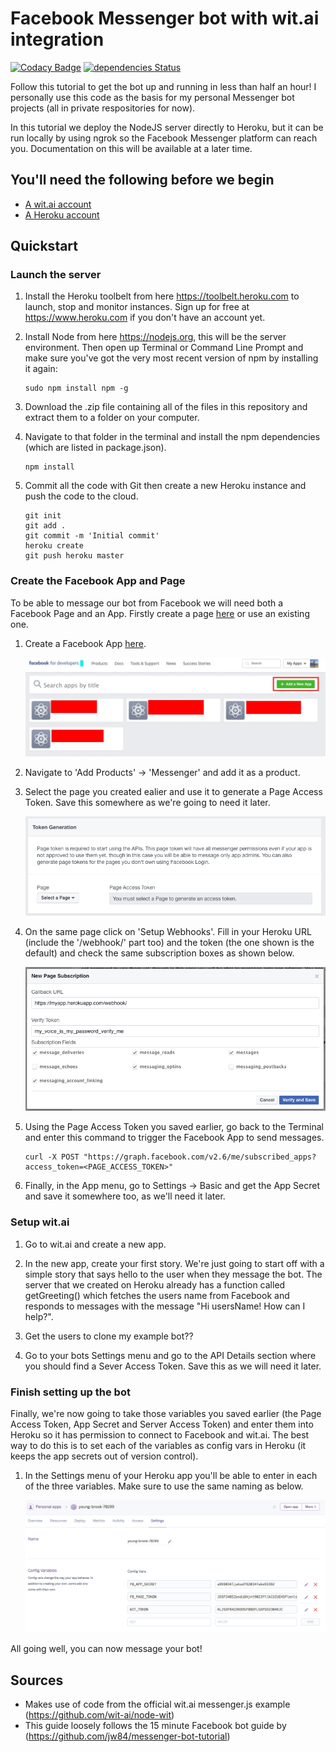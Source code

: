 # Facebook Messenger bot with wit.ai integration
[![Codacy Badge](https://api.codacy.com/project/badge/Grade/42c2df2d04664433b100a82e81bca3f0)](https://www.codacy.com/app/jpbowley/ai-messenger-bot?utm_source=github.com&amp;utm_medium=referral&amp;utm_content=jpbow/ai-messenger-bot&amp;utm_campaign=Badge_Grade)
[![dependencies Status](https://david-dm.org/jpbow/ai-messenger-bot/status.svg)](https://david-dm.org/jpbow/ai-messenger-bot)

Follow this tutorial to get the bot up and running in less than half an hour! I personally use this code as the basis for my personal Messenger bot projects (all in private respositories for now).

In this tutorial we deploy the NodeJS server directly to Heroku, but it can be run locally by using ngrok so the Facebook Messenger platform can reach you. Documentation on this will be available at a later time.

## You'll need the following before we begin
* [A wit.ai account](https://wit.ai/)
* [A Heroku account](https://www.heroku.com/)

## Quickstart

### Launch the server

1. Install the Heroku toolbelt from here https://toolbelt.heroku.com to launch, stop and monitor instances. Sign up for free at https://www.heroku.com if you don't have an account yet.

2. Install Node from here https://nodejs.org, this will be the server environment. Then open up Terminal or Command Line Prompt and make sure you've got the very most recent version of npm by installing it again:

    ```
    sudo npm install npm -g
    ```
    
3. Download the .zip file containing all of the files in this repository and extract them to a folder on your computer.
    
4. Navigate to that folder in the terminal and install the npm dependencies (which are listed in package.json).
   
    ```
    npm install
    ```
    
5. Commit all the code with Git then create a new Heroku instance and push the code to the cloud.

    ```
    git init
    git add .
    git commit -m 'Initial commit'
    heroku create
    git push heroku master
    ```

### Create the Facebook App and Page

To be able to message our bot from Facebook we will need both a Facebook Page and an App. Firstly create a page [here](https://www.facebook.com/pages/create/) or use an existing one.

1. Create a Facebook App [here](https://developers.facebook.com/apps/).

	![FB App creation screenshot](/demo/image_1.jpg)

2. Navigate to 'Add Products' -> 'Messenger' and add it as a product.

3. Select the page you created ealier and use it to generate a Page Access Token. Save this somewhere as we're going to need it later.

	![Page Access Token generation screenshot](/demo/image_2.png)

4. On the same page click on 'Setup Webhooks'. Fill in your Heroku URL (include the '/webhook/' part too) and the token (the one shown is the default) and check the same subscription boxes as shown below.

	![Webhook setup screenshot](/demo/image_3.png)

5. Using the Page Access Token you saved earlier, go back to the Terminal and enter this command to trigger the Facebook App to send messages.

	```
	curl -X POST "https://graph.facebook.com/v2.6/me/subscribed_apps?access_token=<PAGE_ACCESS_TOKEN>"
	```

6. Finally, in the App menu, go to Settings -> Basic and get the App Secret and save it somewhere too, as we'll need it later.

### Setup wit.ai

1. Go to wit.ai and create a new app.

2. In the new app, create your first story. We're just going to start off with a simple story that says hello to the user when they message the bot. The server that we created on Heroku already has a function called getGreeting() which fetches the users name from Facebook and responds to messages with the message "Hi usersName! How can I help?". 

3. Get the users to clone my example bot??

4. Go to your bots Settings menu and go to the API Details section where you should find a Sever Access Token. Save this as we will need it later.

### Finish setting up the bot

Finally, we're now going to take those variables you saved earlier (the Page Access Token, App Secret and Server Access Token) and enter them into Heroku so it has permission to connect to Facebook and wit.ai. The best way to do this is to set each of the variables as config vars in Heroku (it keeps the app secrets out of version control).

1. In the Settings menu of your Heroku app you'll be able to enter in each of the three variables. Make sure to use the same naming as below.

	![Heroku config var setup screenshot](/demo/image_4.png)

All going well, you can now message your bot!

## Sources
* Makes use of code from the official wit.ai messenger.js example (https://github.com/wit-ai/node-wit)
* This guide loosely follows the 15 minute Facebook bot guide by (https://github.com/jw84/messenger-bot-tutorial)
